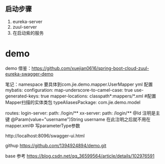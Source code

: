 ## 启动步骤
1. eureka-server
2. zuul-server
3. 在启动紫的服务
# demo
demo
借鉴：https://github.com/xuejian0616/spring-boot-cloud-zuul-eureka-swagger-demo

笔记：namespace 要具体到com.jie.demo.mapper.UserMapper
yml 配置
mybatis:
  configuration:
    map-underscore-to-camel-case: true
    use-generated-keys: true
  mapper-locations: classpath*:mappers/*.xml
  #配置Mapper扫描的实体类包
  typeAliasesPackage: com.jie.demo.model

 routes:
     login-server:
       path: /login/**
     xx-server:
              path: /login/**
 @Id 注明是主键 
 @Param(value="username")String username 在此注明之后就不用在 mapper.xml中 写parameterType参数
 
http://localhost:8096/swagger-ui.html
 
  githup  https://github.com/1394924894/demo.git
 
 base 参考 https://blog.csdn.net/qq_36599564/article/details/102976591